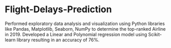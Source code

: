 # Flight-Delays-Prediction
Performed exploratory data analysis and visualization using Python libraries like Pandas, Matplotlib, Seaborn, NumPy to determine the top-ranked Airline in 2019. Developed a Linear and Polynomial regression model using Scikit-learn library resulting in an accuracy of 76%.
